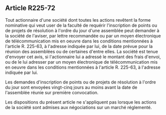 Article R225-72
----
Tout actionnaire d'une société dont toutes les actions revêtent la forme
nominative qui veut user de la faculté de requérir l'inscription de points ou de
projets de résolution à l'ordre du jour d'une assemblée peut demander à la
société de l'aviser, par lettre recommandée ou par un moyen électronique de
télécommunication mis en oeuvre dans les conditions mentionnées à l'article R.
225-63, à l'adresse indiquée par lui, de la date prévue pour la réunion des
assemblées ou de certaines d'entre elles. La société est tenue d'envoyer cet
avis, si l'actionnaire lui a adressé le montant des frais d'envoi, ou de le lui
adresser par un moyen électronique de télécommunication mis en oeuvre dans les
conditions mentionnées à l'article R. 225-63, à l'adresse indiquée par lui.

Les demandes d'inscription de points ou de projets de résolution à l'ordre du
jour sont envoyées vingt-cinq jours au moins avant la date de l'assemblée réunie
sur première convocation.

Les dispositions du présent article ne s'appliquent pas lorsque les actions de
la société sont admises aux négociations sur un marché réglementé.
